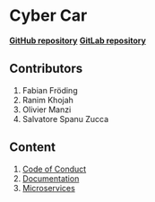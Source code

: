 # Cyber Car

**[GitHub repository](https://github.com/fabianfroding/cyber-car)**
**[GitLab repository](https://git.ita.chalmers.se/courses/dit638/students/group_01)**

## **Contributors**

1. Fabian Fröding
2. Ranim Khojah
3. Olivier Manzi
4. Salvatore Spanu Zucca

## **Content**

1. [Code of Conduct](./doc/CODE_OF_CONDUCT)
2. [Documentation](https://docs.google.com/document/d/1Ll8_TVrBedQwc24JJR1i3_69ii5K9i0awpSLylnP3n4/edit?usp=sharing)
3. [Microservices](./microservices/README.md)

